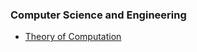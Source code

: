 ### Computer Science and Engineering



- [Theory of Computation](https://yedhukrishnan.github.io/engineering/theory-of-computation)